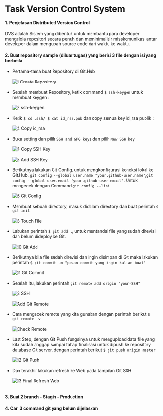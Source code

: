 # Task Version Control System

#### 1. Penjelasan Distributed Version Control
 DVS adalah Sistem yang dibentuk untuk membantu para developer mengelola repositori secara penuh dan meminimalisir misskomunikasi antar developer dalam mengubah source code dari waktu ke waktu.
#### 2. Buat repository sample (diluar tugas) yang berisi 3 file dengan isi yang berbeda
- Pertama-tama buat Repository di Git.Hub<br/><br/>![1 Create Repository](https://github.com/darblietz/devops17-dumbways--M-Yusuf-Haidar-Week-2-Version-Control-System/assets/98991080/a5bb09e3-c1bb-409d-85d7-e4dec504ce9a)<br/><br/>
- Setelah membuat Repository, ketik command ``$ ssh-keygen`` untuk membuat keygen :<br/><br/>![2 ssh-keygen](https://github.com/darblietz/devops17-dumbways--M-Yusuf-Haidar-Week-2-Version-Control-System/assets/98991080/73d31001-8595-4fbb-b4b6-e49144f479d8)<br/><br/>
- Ketik ``$ cd .ssh/ $ cat id_rsa.pub`` dan copy semua key id_rsa publik :<br/><br/>![4  Copy id_rsa](https://github.com/darblietz/devops17-dumbways--M-Yusuf-Haidar-Week-2-Version-Control-System/assets/98991080/02a68f78-84e2-4a22-800a-06b329f43de6)<br/><br/>
- Buka setting dan pilih ``SSH and GPG keys`` dan pilih ``New SSH key``<br/><br/>![4 Copy SSH  Key](https://github.com/darblietz/devops17-dumbways--M-Yusuf-Haidar-Week-2-Version-Control-System/assets/98991080/75a60e1c-c223-4629-a9af-9595685e298f)<br/><br/>![5  Add SSH Key](https://github.com/darblietz/devops17-dumbways--M-Yusuf-Haidar-Week-2-Version-Control-System/assets/98991080/29bee7dd-db9b-4e96-b162-5d1bf0a06e3a)<br/><br/>
- Berikutnya lakukan Git Config, untuk mengkonfigurasi koneksi lokal ke Git.Hub. ``git config --global user.name "your.github-user.name"``,``git config --global user.email "your.github-user.email"``. Untuk mengecek dengan Command ``git config --list``<br/><br/>![6 Git Config](https://github.com/darblietz/devops17-dumbways--M-Yusuf-Haidar-Week-2-Version-Control-System/assets/98991080/c67a8f26-e07a-4311-81e1-883aaaf409b3)<br/><br/>
- Membuat sebuah directory, masuk didalam directory dan buat perintah ``$ git init``<br/><br/>![8  Touch File](https://github.com/darblietz/devops17-dumbways--M-Yusuf-Haidar-Week-2-Version-Control-System/assets/98991080/75337a76-04fc-49d6-b702-4183478613da)<br/><br/>
- Lakukan perintah ``$ git add .``, untuk mentandai file yang sudah direvisi dan belum dideploy ke Git.<br/><br/>![10  Git Add](https://github.com/darblietz/devops17-dumbways--M-Yusuf-Haidar-Week-2-Version-Control-System/assets/98991080/6bc567f7-577f-4420-9aae-3d4a63a5aea4)<br/><br/>
- Berikutnya bila file sudah direvisi dan ingin disimpan di Git maka lakukan perintah ``$ git commit -m "pesan commit yang ingin kalian buat"``<br/><br/>![11 Git Commit](https://github.com/darblietz/devops17-dumbways--M-Yusuf-Haidar-Week-2-Version-Control-System/assets/98991080/16477959-c02e-4ece-8160-527e9b30de54)<br/><br/>
- Setelah itu, lakukan perintah ``git remote add origin "your-SSH"``<br/><br/>![8 SSH](https://github.com/darblietz/devops17-dumbways--M-Yusuf-Haidar-Week-2-Version-Control-System/assets/98991080/cb6a681d-179f-42c4-850d-4308205a4829)<br/><br/>![Add Git Remote](https://github.com/darblietz/devops17-dumbways--M-Yusuf-Haidar-Week-2-Version-Control-System/assets/98991080/3dde48a8-5c56-486a-a21f-f2c691f7b7b1)<br/><br/>
- Cara mengecek remote yang kita gunakan dengan perintah berikut ``$ git remote -v``<br/><br/>![Check Remote](https://github.com/darblietz/devops17-dumbways--M-Yusuf-Haidar-Week-2-Version-Control-System/assets/98991080/b1024f70-bea6-4eeb-97cd-5964676220aa)<br/><br/>
- Last Step, dengan Git Push fungsinya untuk mengupload data file yang kita sudah anggap sampai tahap finalisasi untuk dipush ke repository database Git server. dengan perintah berikut ``$ git push origin master``<br/><br/>![12  Git Push](https://github.com/darblietz/devops17-dumbways--M-Yusuf-Haidar-Week-2-Version-Control-System/assets/98991080/8b2fc44d-3708-4814-9cba-946a7b8ba7ec)<br/><br/>
- Dan terakhir lakukan refresh ke Web pada tampilan Git SSH<br/><br/>![13  Final Refresh Web](https://github.com/darblietz/devops17-dumbways--M-Yusuf-Haidar-Week-2-Version-Control-System/assets/98991080/cfa8ce6c-8aab-4c9e-a862-3c96444b8db5)<br/><br/>

#### 3. Buat 2 branch - Stagin - Production
#### 4. Cari 3 command git yang belum dijelaskan

